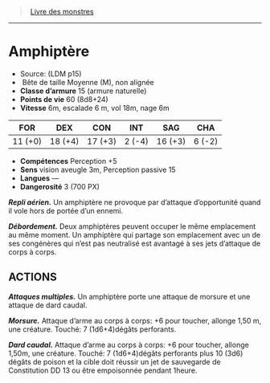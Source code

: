 ﻿> [Livre des monstres](tome_of_beasts.md)

---

# Amphiptère

- Source: (LDM p15)
-  Bête de taille Moyenne (M), non alignée
- **Classe d’armure** 15 (armure naturelle)
- **Points de vie** 60 (8d8+24)
- **Vitesse** 6m, escalade 6 m, vol 18m, nage 6m

|FOR|DEX|CON|INT|SAG|CHA|
|---|---|---|---|---|---|
|11 (+0)|18 (+4)|17 (+3)|2 (-4)|16 (+3)|6 (-2)|

- **Compétences** Perception +5
- **Sens** vision aveugle 3m, Perception passive 15
- **Langues** —
- **Dangerosité** 3 (700 PX)

**_Repli aérien._** Un amphiptère ne provoque par d’attaque d’opportunité quand il vole hors de portée d’un ennemi.

**_Débordement._** Deux amphiptères peuvent occuper le même emplacement au même moment. Un amphiptère qui partage son emplacement avec un de ses congénères qui n’est pas neutralisé est avantagé à ses jets d’attaque de corps à corps.

## ACTIONS

**_Attaques multiples._** Un amphiptère porte une attaque de morsure et une attaque de dard caudal.

**_Morsure._** Attaque d’arme au corps à corps: +6 pour toucher, allonge 1,50 m, une créature. Touché: 7 (1d6+4)dégâts perforants.

**_Dard caudal._** Attaque d’arme au corps à corps: +6 pour toucher, allonge 1,50m, une créature. Touché: 7 (1d6+4)dégâts perforants plus 10 (3d6) dégâts de poison et la cible doit réussir un jet de sauvegarde de Constitution DD 13 ou être empoisonnée pendant 1heure.

